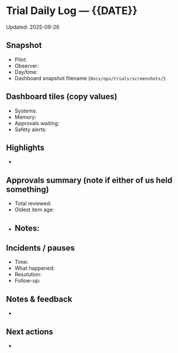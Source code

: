 # Trial Daily Log — {{DATE}}

Updated: 2025-09-26

## Snapshot
- Pilot: 
- Observer: 
- Day/time: 
- Dashboard snapshot filename (`docs/ops/trials/screenshots/`): 

## Dashboard tiles (copy values)
- Systems: 
- Memory: 
- Approvals waiting: 
- Safety alerts: 

## Highlights
- 

## Approvals summary (note if either of us held something)
- Total reviewed: 
- Oldest item age: 
- Notes:
  - 

## Incidents / pauses
- Time:
- What happened:
- Resolution:
- Follow-up:

## Notes & feedback
- 

## Next actions
- 
